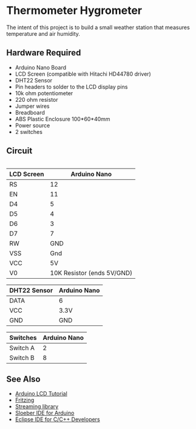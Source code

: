 # Thermometer Hygrometer

<p>The intent of this project is to build a small weather station that measures temperature and air humidity. </p>

<h2>Hardware Required</h2>

<ul>
  <li>Arduino Nano Board</li>
  <li>LCD Screen (compatible with Hitachi <span class="wikiword">HD44780</span> driver)</li>
  <li>DHT22 Sensor</li>
  <li>Pin headers to solder to the LCD display pins</li>
  <li>10k ohm potentiometer</li>
  <li>220 ohm resistor</li>
  <li>Jumper wires</li>
  <li>Breadboard</li>
  <li>ABS Plastic Enclosure 100*60*40mm</li>
  <li>Power source</li>
  <li>2 switches</li>
</ul>

<h2>Circuit</h2>

<img src="https://github.com/greeneyedgeek/Arduino-Weather-Station/blob/master/circuit.png" alt="" class="mr-2 header-search-key-slash">
  
LCD Screen		  | Arduino Nano
------------------|------------
RS                | 12 
EN                | 11
D4                | 5
D5                | 4
D6                | 3
D7                | 7
RW                | GND
VSS               | Gnd
VCC               | 5V
V0                | 10K Resistor (ends 5V/GND)

DHT22 Sensor 	  | Arduino Nano
------------------|------------
DATA              | 6
VCC               | 3.3V 
GND               | GND

Switches  		  | Arduino Nano
------------------|------------
Switch A          | 2 
Switch B          | 8

<!--
<h2>Schematic</h2>
<h2>Code</h2>
-->
<h2>See Also</h2>
<ul>
  <li><a class="urllink" href="https://www.arduino.cc/en/Tutorial/LiquidCrystalDisplay" rel="nofollow" target="_blank">Arduino LCD       Tutorial</a></li>
  <li><a class="urllink" href="http://www.fritzing.org" rel="nofollow" target="_blank">Fritzing</a></li>
  <li><a class="urllink" href="http://arduiniana.org/libraries/streaming/" rel="nofollow" target="_blank">Streaming library</a></li>
  <li><a class="urllink" href="http://eclipse.baeyens.it/" rel="nofollow" target="_blank">Sloeber IDE for Arduino</a></li>
  <li><a class="urllink" href="https://www.eclipse.org/downloads/packages/release/2018-12/r/eclipse-ide-cc-developers" rel="nofollow" target="_blank">Eclipse IDE for C/C++ Developers</a></li>
</ul>

